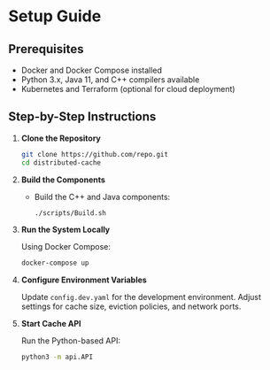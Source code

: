# Setup Guide

## Prerequisites

- Docker and Docker Compose installed
- Python 3.x, Java 11, and C++ compilers available
- Kubernetes and Terraform (optional for cloud deployment)

## Step-by-Step Instructions

1. **Clone the Repository**

   ```bash
   git clone https://github.com/repo.git
   cd distributed-cache
   ```

2. **Build the Components**

   - Build the C++ and Java components:
  
     ```bash
     ./scripts/Build.sh
     ```

3. **Run the System Locally**

   Using Docker Compose:

   ```bash
   docker-compose up
   ```

4. **Configure Environment Variables**

   Update `config.dev.yaml` for the development environment. Adjust settings for cache size, eviction policies, and network ports.

5. **Start Cache API**

   Run the Python-based API:

   ```bash
   python3 -m api.API
   ```
